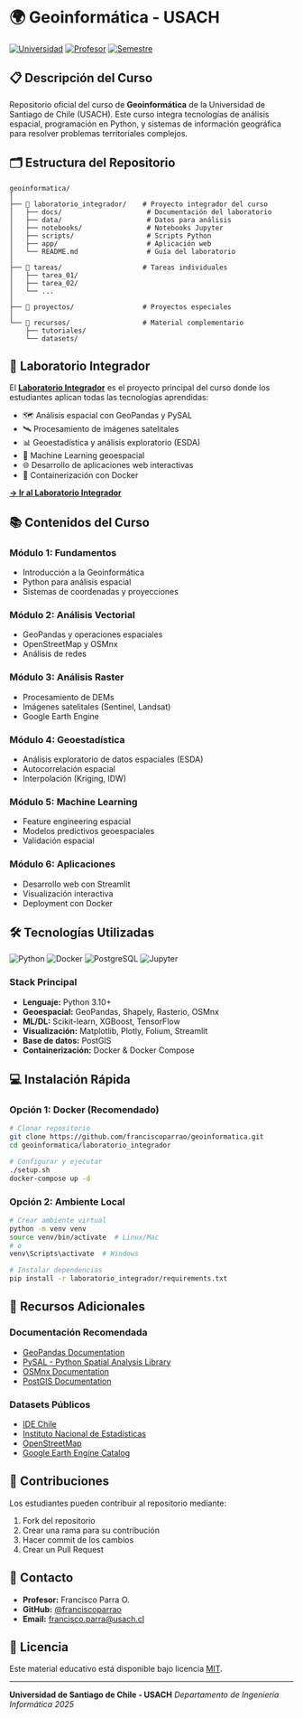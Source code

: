 # 🌍 Geoinformática - USACH

[![Universidad](https://img.shields.io/badge/Universidad-USACH-blue)](https://www.usach.cl)
[![Profesor](https://img.shields.io/badge/Profesor-Francisco%20Parra%20O.-green)](https://github.com/franciscoparrao)
[![Semestre](https://img.shields.io/badge/Semestre-2024--1-yellow)](https://github.com/franciscoparrao/geoinformatica)

## 📋 Descripción del Curso

Repositorio oficial del curso de **Geoinformática** de la Universidad de Santiago de Chile (USACH). Este curso integra tecnologías de análisis espacial, programación en Python, y sistemas de información geográfica para resolver problemas territoriales complejos.

## 🗂️ Estructura del Repositorio

```
geoinformatica/
│
├── 🔬 laboratorio_integrador/    # Proyecto integrador del curso
│   ├── docs/                     # Documentación del laboratorio
│   ├── data/                     # Datos para análisis
│   ├── notebooks/                # Notebooks Jupyter
│   ├── scripts/                  # Scripts Python
│   ├── app/                      # Aplicación web
│   └── README.md                 # Guía del laboratorio
│
├── 📝 tareas/                    # Tareas individuales
│   ├── tarea_01/
│   ├── tarea_02/
│   └── ...
│
├── 🎯 proyectos/                 # Proyectos especiales
│
└── 📖 recursos/                  # Material complementario
    ├── tutoriales/
    └── datasets/
```

## 🚀 Laboratorio Integrador

El **[Laboratorio Integrador](./laboratorio_integrador/)** es el proyecto principal del curso donde los estudiantes aplican todas las tecnologías aprendidas:

- 🗺️ Análisis espacial con GeoPandas y PySAL
- 🛰️ Procesamiento de imágenes satelitales
- 📊 Geoestadística y análisis exploratorio (ESDA)
- 🤖 Machine Learning geoespacial
- 🌐 Desarrollo de aplicaciones web interactivas
- 🐳 Containerización con Docker

[**→ Ir al Laboratorio Integrador**](./laboratorio_integrador/)

## 📚 Contenidos del Curso

### Módulo 1: Fundamentos
- Introducción a la Geoinformática
- Python para análisis espacial
- Sistemas de coordenadas y proyecciones

### Módulo 2: Análisis Vectorial
- GeoPandas y operaciones espaciales
- OpenStreetMap y OSMnx
- Análisis de redes

### Módulo 3: Análisis Raster
- Procesamiento de DEMs
- Imágenes satelitales (Sentinel, Landsat)
- Google Earth Engine

### Módulo 4: Geoestadística
- Análisis exploratorio de datos espaciales (ESDA)
- Autocorrelación espacial
- Interpolación (Kriging, IDW)

### Módulo 5: Machine Learning
- Feature engineering espacial
- Modelos predictivos geoespaciales
- Validación espacial

### Módulo 6: Aplicaciones
- Desarrollo web con Streamlit
- Visualización interactiva
- Deployment con Docker

## 🛠️ Tecnologías Utilizadas

![Python](https://img.shields.io/badge/Python-3.10%2B-blue?logo=python)
![Docker](https://img.shields.io/badge/Docker-20.10%2B-blue?logo=docker)
![PostgreSQL](https://img.shields.io/badge/PostgreSQL-15%2B-blue?logo=postgresql)
![Jupyter](https://img.shields.io/badge/Jupyter-Lab-orange?logo=jupyter)

### Stack Principal
- **Lenguaje:** Python 3.10+
- **Geoespacial:** GeoPandas, Shapely, Rasterio, OSMnx
- **ML/DL:** Scikit-learn, XGBoost, TensorFlow
- **Visualización:** Matplotlib, Plotly, Folium, Streamlit
- **Base de datos:** PostGIS
- **Containerización:** Docker & Docker Compose

## 💻 Instalación Rápida

### Opción 1: Docker (Recomendado)
```bash
# Clonar repositorio
git clone https://github.com/franciscoparrao/geoinformatica.git
cd geoinformatica/laboratorio_integrador

# Configurar y ejecutar
./setup.sh
docker-compose up -d
```

### Opción 2: Ambiente Local
```bash
# Crear ambiente virtual
python -m venv venv
source venv/bin/activate  # Linux/Mac
# o
venv\Scripts\activate  # Windows

# Instalar dependencias
pip install -r laboratorio_integrador/requirements.txt
```

## 📖 Recursos Adicionales

### Documentación Recomendada
- [GeoPandas Documentation](https://geopandas.org)
- [PySAL - Python Spatial Analysis Library](https://pysal.org)
- [OSMnx Documentation](https://osmnx.readthedocs.io)
- [PostGIS Documentation](https://postgis.net/docs/)

### Datasets Públicos
- [IDE Chile](https://www.ide.cl)
- [Instituto Nacional de Estadísticas](https://www.ine.cl)
- [OpenStreetMap](https://www.openstreetmap.org)
- [Google Earth Engine Catalog](https://developers.google.com/earth-engine/datasets)

## 👥 Contribuciones

Los estudiantes pueden contribuir al repositorio mediante:
1. Fork del repositorio
2. Crear una rama para su contribución
3. Hacer commit de los cambios
4. Crear un Pull Request

## 📧 Contacto

- **Profesor:** Francisco Parra O.
- **GitHub:** [@franciscoparrao](https://github.com/franciscoparrao)
- **Email:** francisco.parra@usach.cl

## 📄 Licencia

Este material educativo está disponible bajo licencia [MIT](LICENSE).

---

**Universidad de Santiago de Chile - USACH**
*Departamento de Ingeniería Informática*
*2025*
